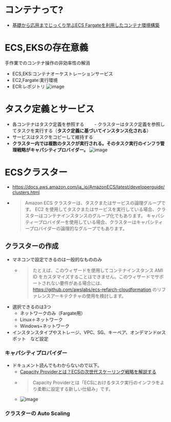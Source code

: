 # コンテナって?
- [基礎から応用までじっくり学ぶECS Fargateを利用したコンテナ環境構築](https://dev.classmethod.jp/articles/developers-io-2020-connect-kaji-ecs-fargate/)
# ECS,EKSの存在意義
手作業でのコンテナ操作の非効率性の解消
- ECS,EKS:コンテナオーケストレーションサービス
- EC2,Fargate:実行環境
- ECR:レポジトリ
![image](https://user-images.githubusercontent.com/60077121/100527891-52863e00-321a-11eb-90fe-d301ebb06105.png)

# タスク定義とサービス
- 各コンテナはタスク定義を参照する
　　- クラスターはタスク定義を参照してタスクを実行する（**タスク定義に基づいてインスタンス化される**）
- サービスはタスクをコピーして維持する
- **クラスター内では複数のタスクが実行される。そのタスク実行のインフラ管理戦略がキャパシティプロバイダー。**
![image](https://user-images.githubusercontent.com/60077121/100529951-9fc0da80-322f-11eb-9673-11d073402a32.png)


# ECSクラスター
- https://docs.aws.amazon.com/ja_jp/AmazonECS/latest/developerguide/clusters.html
- >Amazon ECS クラスターは、タスクまたはサービスの論理グループです。 EC2 を使用してタスクまたはサービスを実行している場合、クラスターはコンテナインスタンスのグループ化でもあります。 キャパシティープロバイダーを使用している場合、クラスターはキャパシティープロバイダーの論理的なグループでもあります。

## クラスターの作成
- マネコンで設定できるのは一般的なもののみ
  - >たとえば、このウィザードを使用してコンテナインスタンス AMI ID をカスタマイズすることはできません。このウィザードでサポートされない要件がある場合には、https://github.com/awslabs/ecs-refarch-cloudformation のリファレンスアーキテクチャの使用を検討します。
- 選択できるのは3つ
  - ネットワークのみ（Fargate用）
  - Linux＋ネットワーク
  - Windows+ネットワーク
- インスタンスタイプやストレージ、VPC、SG、キーペア、オンデマンドorスポット　など設定

### キャパシティプロバイダー
- ドキュメント読んでもわからないので以下。
  - [Capacity Providerとは？ECSの次世代スケーリング戦略を解説する](https://dev.classmethod.jp/articles/regrwoth-capacity-provider/)
  - >Capacity Providerとは「ECSにおけるタスク実行のインフラをより柔軟に設定する新しい仕組み」です。
  - ![image](https://user-images.githubusercontent.com/60077121/100529589-4e631c00-322c-11eb-9ec9-1f0dba6756f3.png)

### クラスターの Auto Scaling

